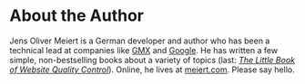 # About the Author

Jens Oliver Meiert is a German developer and author who has been a technical lead at companies like [GMX](https://gmx.de/) and [Google](https://www.google.com/). He has written a few simple, non-bestselling books about a variety of topics (last: [_The Little Book of Website Quality Control_](https://www.oreilly.com/library/view/the-little-book/9781492042860/)). Online, he lives at [meiert.com](https://meiert.com/en/). Please say hello.